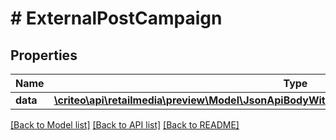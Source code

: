 # # ExternalPostCampaign

## Properties

Name | Type | Description | Notes
------------ | ------------- | ------------- | -------------
**data** | [**\criteo\api\retailmedia\preview\Model\JsonApiBodyWithoutIdOfCampaignAttributesAndCampaign**](JsonApiBodyWithoutIdOfCampaignAttributesAndCampaign.md) |  | [optional]

[[Back to Model list]](../../README.md#models) [[Back to API list]](../../README.md#endpoints) [[Back to README]](../../README.md)
